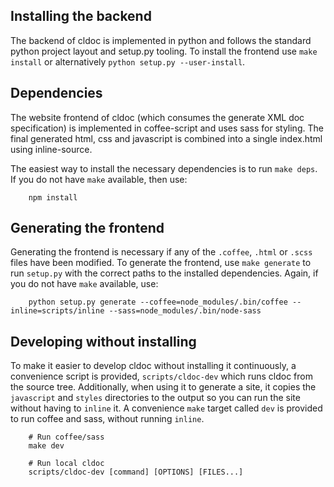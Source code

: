 ## Installing the backend
The backend of cldoc is implemented in python and follows the standard python project
layout and setup.py tooling. To install the frontend use `make install` or
alternatively `python setup.py --user-install`.

## Dependencies
The website frontend of cldoc (which consumes the generate XML doc specification) is
implemented in coffee-script and uses sass for styling. The final generated html,
css and javascript is combined into a single index.html using inline-source.

The easiest way to install the necessary dependencies is to run `make deps`. If you
do not have `make` available, then use:

```
	npm install
```

## Generating the frontend
Generating the frontend is necessary if any of the `.coffee`, `.html` or `.scss` files
have been modified. To generate the frontend, use `make generate` to run `setup.py` with
the correct paths to the installed dependencies. Again, if you do not have `make` available, use:

```
	python setup.py generate --coffee=node_modules/.bin/coffee --inline=scripts/inline --sass=node_modules/.bin/node-sass
```

## Developing without installing
To make it easier to develop cldoc without installing it continuously, a convenience script
is provided, `scripts/cldoc-dev` which runs cldoc from the source tree. Additionally, when
using it to generate a site, it copies the `javascript` and `styles` directories to the
output so you can run the site without having to `inline` it. A convenience `make` target
called `dev` is provided to run coffee and sass, without running `inline`.

```
	# Run coffee/sass
	make dev

	# Run local cldoc
	scripts/cldoc-dev [command] [OPTIONS] [FILES...]
```
